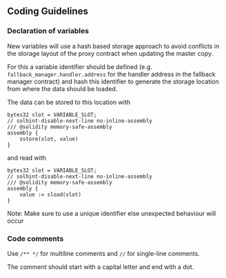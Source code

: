 ## Coding Guidelines

### Declaration of variables

New variables will use a hash based storage approach to avoid conflicts in the storage layout of the proxy contract when updating the master copy.

For this a variable identifier should be defined (e.g. `fallback_manager.handler.address` for the handler address in the fallback manager contract) and hash this identifier to generate the storage location from where the data should be loaded.

The data can be stored to this location with

```
bytes32 slot = VARIABLE_SLOT;
// solhint-disable-next-line no-inline-assembly
/// @solidity memory-safe-assembly
assembly {
    sstore(slot, value)
}
```

and read with

```
bytes32 slot = VARIABLE_SLOT;
// solhint-disable-next-line no-inline-assembly
/// @solidity memory-safe-assembly
assembly {
    value := sload(slot)
}
```

Note: Make sure to use a unique identifier else unexpected behaviour will occur

### Code comments

Use `/** */` for multiline comments and `//` for single-line comments.

The comment should start with a capital letter and end with a dot.
